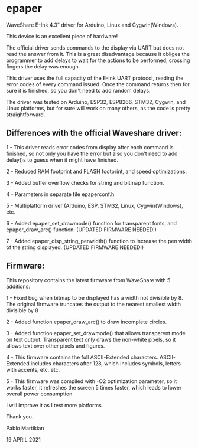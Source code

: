 # epaper
WaveShare E-Ink 4.3" driver for Arduino, Linux and Cygwin(Windows).

This device is an excellent piece of hardware!

The official driver sends commands to the display via UART but does not read the answer from it. This is a great disadvantage because it obliges the programmer to add delays to wait for the actions to be performed, crossing fingers the delay was enough.

This driver uses the full capacity of the E-Ink UART protocol, reading the error codes of every command issued. Once the command returns then for sure it is finished, so you don't need to add random delays.

The driver was tested on Arduino, ESP32, ESP8266, STM32, Cygwin, and Linux platforms, but for sure will work on many others, as the code is pretty straightforward.


Differences with the official Waveshare driver:
----------------------------------------------
1 - This driver reads error codes from display after each command is finished, so not only you have the error but also you don't need to add delay()s to guess when it might have finished.

2 - Reduced RAM footprint and FLASH footprint, and speed optimizations.

3 - Added buffer overflow checks for string and bitmap function.

4 - Parameters in separate file epaperconf.h

5 - Multiplatform driver (Arduino, ESP, STM32, Linux, Cygwin(Windows), etc.

6 - Added epaper_set_drawmode() function for transparent fonts, and epaper_draw_arc() function. (UPDATED FIRMWARE NEEDED!)

7 - Added epaper_disp_string_penwidth() function to increase the pen width of the string displayed. (UPDATED FIRMWARE NEEDED!)


Firmware:
--------
This repository contains the latest firmware from WaveShare with 5 additions:

1 - Fixed bug when bitmap to be displayed has a width not divisible by 8. The original firmware truncates the output to the nearest smallest width divisible by 8

2 - Added function epaper_draw_arc() to draw incomplete circles.

3 - Added function epaper_set_drawmode() that allows transparent mode on text output. Transparent text only draws the non-white pixels, so it allows text over other pixels and figures.

4 - This firmware contains the full ASCII-Extended characters. ASCII-Extended includes characters after 128, which includes symbols, letters with accents, etc. etc.

5 - This firmware was compiled with -O2 optimization parameter, so it works faster, it refreshes the screen 5 times faster, which leads to lower overall power consumption.


I will improve it as I test more platforms.


Thank you.

Pablo Martikian

19 APRIL 2021
